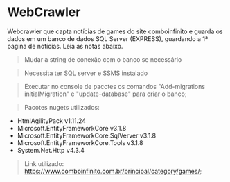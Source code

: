 # WebCrawler
 Webcrawler que capta notícias de games do site comboinfinito e guarda os dados em um banco de dados SQL Server (EXPRESS), guardando a 1ª pagina de notícias. Leia as notas abaixo.
 
 > Mudar a string de conexão com o banco se necessário
 
 > Necessita ter SQL server e SSMS instalado 
 
 > Executar no console de pacotes os comandos "Add-migrations initialMigration" e "update-database" para criar o banco;
 
 > Pacotes nugets utilizados: 
   - HtmlAgilityPack v1.11.24
   - Microsoft.EntityFrameworkCore v3.1.8
   - Microsoft.EntityFrameworkCore.SqlVerver v3.1.8
   - Microsoft.EntityFrameworkCore.Tools v3.1.8
   - System.Net.Http v4.3.4
 
 > Link utilizado: https://www.comboinfinito.com.br/principal/category/games/;
